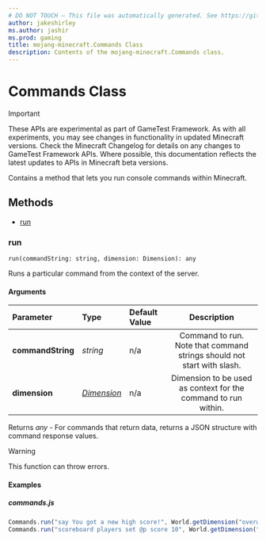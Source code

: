 ```yaml
---
# DO NOT TOUCH — This file was automatically generated. See https://github.com/Mojang/MinecraftScriptingApiDocsGenerator to modify descriptions, examples, etc.
author: jakeshirley
ms.author: jashir
ms.prod: gaming
title: mojang-minecraft.Commands Class
description: Contents of the mojang-minecraft.Commands class.
---
```

# Commands Class
>[!IMPORTANT]
>These APIs are experimental as part of GameTest Framework. As with all experiments, you may see changes in functionality in updated Minecraft versions. Check the Minecraft Changelog for details on any changes to GameTest Framework APIs. Where possible, this documentation reflects the latest updates to APIs in Minecraft beta versions.


Contains a method that lets you run console commands within Minecraft.


## Methods
- [run](#run)
  
### **run**
`
run(commandString: string, dimension: Dimension): any
`

Runs a particular command from the context of the server.
#### Arguments
| Parameter | Type | Default Value | Description |
| :--- | :--- | :--- | :---: |
| **commandString** | *string* | n/a | Command to run. Note that command strings should not start with slash. |
| **dimension** | [*Dimension*](Dimension.md) | n/a | Dimension to be used as context for the command to run within. |

Returns *any* - For commands that return data, returns a JSON structure with command response values.

> [!WARNING]
> This function can throw errors.

#### Examples
##### ***commands.js***
```javascript
Commands.run("say You got a new high score!", World.getDimension("overworld"));
Commands.run("scoreboard players set @p score 10", World.getDimension("overworld"));

```

